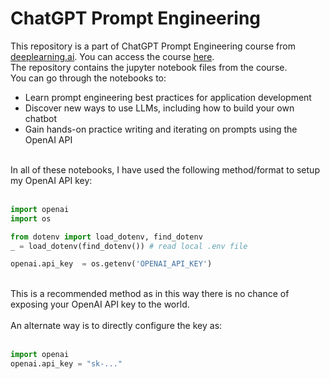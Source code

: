 # ChatGPT Prompt Engineering
This repository is a part of ChatGPT Prompt Engineering course from [deeplearning.ai](https://deeplearning.ai). You can access the course [here](https://learn.deeplearning.ai/chatgpt-prompt-eng/lesson/1/introduction?_gl=1*12zf2uv*_ga*NDU3MTIxMzQwLjE2ODI2NjM0MTM.*_ga_PZF1GBS1R1*MTY5NjIzODM2MC4xNS4wLjE2OTYyMzgzNjEuNTkuMC4w).<br>
The repository contains the jupyter notebook files from the course.<br>
You can go through the notebooks to:<br>
- Learn prompt engineering best practices for application development
- Discover new ways to use LLMs, including how to build your own chatbot
- Gain hands-on practice writing and iterating on prompts using the OpenAI API<br>
<br>
In all of these notebooks, I have used the following method/format to setup my OpenAI API key:<br><br>

```python
import openai
import os

from dotenv import load_dotenv, find_dotenv
_ = load_dotenv(find_dotenv()) # read local .env file

openai.api_key  = os.getenv('OPENAI_API_KEY')
```
<br>
This is a recommended method as in this way there is no chance of exposing your OpenAI API key to the world.<br><br>
An alternate way is to directly configure the key as:<br><br>

```python
import openai
openai.api_key = "sk-..."
```
